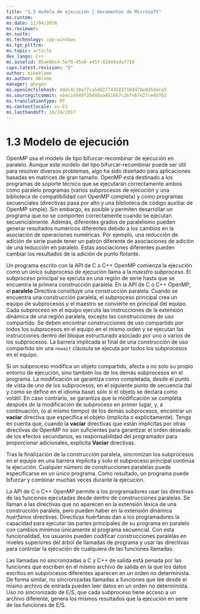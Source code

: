 ```yaml
---
title: "1.3 modelo de ejecución | Documentos de Microsoft"
ms.custom: 
ms.date: 11/04/2016
ms.reviewer: 
ms.suite: 
ms.technology: cpp-windows
ms.tgt_pltfrm: 
ms.topic: article
dev_langs: C++
ms.assetid: 85ae8bc4-5bf0-45e0-a45f-02de9adaf716
caps.latest.revision: "5"
author: mikeblome
ms.author: mblome
manager: ghogen
ms.openlocfilehash: dddc4c10a77ca5dd277435837169478e0d5daca5
ms.sourcegitcommit: ebec1d449f2bd98aa851667c2bfeb7e27ce657b2
ms.translationtype: MT
ms.contentlocale: es-ES
ms.lasthandoff: 10/24/2017
---
```

# <a name="13-execution-model"></a>1.3 Modelo de ejecución
OpenMP usa el modelo de tipo bifurcar-recombinar de ejecución en paralelo. Aunque este modelo del tipo bifurcar-recombinar puede ser útil para resolver diversos problemas, algo ha sido diseñado para aplicaciones basadas en matrices de gran tamaño. OpenMP está destinado a los programas de soporte técnico que se ejecutarán correctamente ambos como paralelo programas (varios subprocesos de ejecución y una biblioteca de compatibilidad con OpenMP completa) y como programas secuenciales (directivas pasa por alto y una biblioteca de código auxiliar de OpenMP simple). Sin embargo, es posible y permiten desarrollar un programa que no se comporten correctamente cuando se ejecutan secuencialmente. Además, diferentes grados de paralelismo pueden generar resultados numéricos diferentes debido a los cambios en la asociación de operaciones numéricas. Por ejemplo, una reducción de adición de serie puede tener un patrón diferente de asociaciones de adición de una reducción en paralelo. Estas asociaciones diferentes pueden cambiar los resultados de la adición de punto flotante.  
  
 Un programa escrito con la API de C o C++ OpenMP comienza la ejecución como un único subproceso de ejecución llama a la *maestro subproceso*. El subproceso principal se ejecuta en una región de serie hasta que se encuentra la primera construcción paralela. En la API de C o C++ OpenMP, el **paralelo** Directiva constituye una construcción paralela. Cuando se encuentra una construcción paralela, el subproceso principal crea un equipo de subprocesos y el maestro se convierte en principal del equipo. Cada subproceso en el equipo ejecuta las instrucciones de la extensión dinámica de una región paralela, excepto las construcciones de uso compartido. Se deben encontrar construcciones de uso compartido por todos los subprocesos en el equipo en el mismo orden y se ejecutan las instrucciones dentro del bloque estructurado asociado por uno o varios de los subprocesos. La barrera implicada al final de una construcción de uso compartido sin una `nowait` cláusula se ejecuta por todos los subprocesos en el equipo.  
  
 Si un subproceso modifica un objeto compartido, afecta a no solo su propio entorno de ejecución, sino también los de los demás subprocesos en el programa. La modificación se garantiza como completada, desde el punto de vista de uno de los subprocesos, en el siguiente punto de secuencia (tal y como se define en el idioma base) solo si el objeto se declara como volátil. En caso contrario, se garantiza que la modificación se completa después de la modificación de subproceso en primer lugar, y, a continuación, (o al mismo tiempo) de los demás subprocesos, encontrar un **vaciar** directiva que especifica el objeto (implícita o explícitamente). Tenga en cuenta que, cuando la **vaciar** directivas que están implícitas por otras directivas de OpenMP no son suficientes para garantizar el orden deseado de los efectos secundarios, es responsabilidad del programador para proporcionar adicionales, explícita  **Vaciar** directivas.  
  
 Tras la finalización de la construcción paralela, sincronizan los subprocesos en el equipo en una barrera implícita y solo el subproceso principal continúa la ejecución. Cualquier número de construcciones paralelas puede especificarse en un único programa. Como resultado, un programa puede bifurcar y combinar muchas veces durante la ejecución.  
  
 La API de C o C++ OpenMP permite a los programadores usar las directivas de las funciones ejecutadas desde dentro de construcciones paralelas. Se llaman a las directivas que no aparecen en la extensión léxica de una construcción paralela, pero pueden haber en la extensión dinámica *huérfanos* directivas. Directivas huérfanas dan a los programadores la capacidad para ejecutar las partes principales de su programa en paralelo con cambios mínimos únicamente al programa secuencial. Con esta funcionalidad, los usuarios pueden codificar construcciones paralelas en niveles superiores del árbol de llamadas de programa y usar las directivas para controlar la ejecución de cualquiera de las funciones llamadas.  
  
 Las llamadas no sincronizadas a C y C++ de salida está penada por las funciones que escriben en el mismo archivo de salida en la que los datos escritos en subprocesos diferentes aparecen en un orden no determinista. De forma similar, no sincronizadas llamadas a funciones que lee desde el mismo archivo de entrada pueden leer datos en un orden no determinista. Uso no sincronizado de E/S, que cada subproceso tiene acceso a un archivo diferente, genera los mismos resultados que la ejecución en serie de las funciones de E/S.